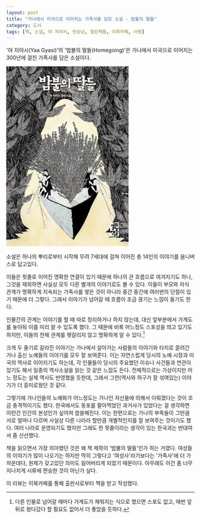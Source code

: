 ```yaml
---
layout: post
title: "가나에서 미국으로 이어지는 가족사를 담은 소설 - 밤불의 딸들"
category: 도서
tags: [책, 소설, 야 지야시, 민승남, 열린책들, 이북카페, 서평]
---
```


'야 지야시(Yaa Gyasi)'의
'밤불의 딸들(Homegoing)'은
가나에서 미국으로 이어지는 300년에 걸친 가족사를 담은 소설이다.

![표지](/images/book/homegoing-book-h480.jpg)

소설은 하나의 뿌리로부터 시작해 무려 7세대에 걸쳐 이어진
총 14인의 이야기를 옴니버스로 담고있다.

이들은 핏줄로 이어진 명확한 연결이 있기 때문에 하나의 큰 흐름으로 여겨지기도 하나,
그것을 제외하면 사실상 모두 다른 별개의 이야기로도 볼 수 있다.
이들이 부모와 자식 관계가 명확하게 지속되는 가족사를 쌓은 것이 아니라
중간 중간에 여러번의 단절이 있기 때문에 더 그렇다.
그래서 이야기가 넘어갈 때 흐름이 조금 끊기는 느낌이 들기도 한다.

인물간의 관계는 이야기를 할 때 따로 정리하거나 하지 않는데,
대신 앞부분에서 가계도를 놓아둬 이를 미리 알 수 있도록 했다.
그 때문에 비록 어느정도 스포성을 띄고 있기도 하지만,
이들의 전체 관계를 헷갈리지 않고 명확하게 알 수 있다.[^1]

[^1]: 다른 인물로 넘어갈 때마다 가계도가 채워지는 식으로 했으면 스포도 없고, 매번 앞뒤로 왔다갔다 할 필요도 없어서 더 좋았을 듯하다.

크게 두 줄기로 갈라진 이야기는 가나에서 살아가는 사람들의 이야기와 타지로 끌려간 가나 출신 노예들의 이야기를 모두 잘 보여준다.
이는 자연스럽게 당시의 노예 시장과 미국의 역사로 이어지기도 하는데,
각 인물들이 당시의 주요했던 이슈나 사건들과 연관이 있기도 해서
일종의 역사소설을 읽는 것 같은 느낌도 든다.
전체적으로는 가상이지만 어느 정도는 실제 역사도 반영했을 듯한데,
그래서 그런(역사와 허구가 잘 섞여있는) 이야기가 더 흥미로웠던 것 같다.

그렇기에 가나인들의 노예화가 어느정도는 가나인 자신들에 의해서 이뤄졌다는 것이 조금 충격적이기도 했다.
한국에서도 동포를 팔아먹었던 과거사가 있었다는 걸 생각하면 이런건 인간의 본성인가 싶어져 씁쓸해진다.
이는 한편으로는 가나의 부족들이 그만큼 서로 얼마나 다르며
사실상 다른 나라라 할만큼 개별적인지를 잘 보여주는 것이기도 했다.
여러 나라로 운영되기도 했지만 그래도 한 핏줄이라는 생각이 있는 한국과는 반대여서 좀 신선했다.

책을 읽으면서 가장 의아했던 것은 왜 책 제목이 '밤불의 딸들'인가 하는 거였다.
여성들의 이야기가 많이 나오기는 하지만 딱히 그렇다고 '여성사'라기보다는 '가족사'에 더 가까운데다,
원제가 갖고있던 의미도 잃어버리게 되었기 때문이다.
아무래도 이건 좀 너무 지나치게 시류에 편승한 것이 아닌가 싶다.



<div class="im im-info">
이 리뷰는 이북카페를 통해 출판사로부터 책을 받고 작성했다.
</div>

